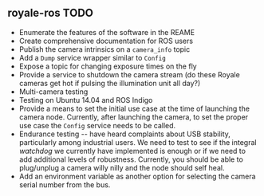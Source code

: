royale-ros TODO
---------------

* Enumerate the features of the software in the REAME
* Create comprehensive documentation for ROS users
* Publish the camera intrinsics on a `camera_info` topic
* Add a `Dump` service wrapper similar to `Config`
* Expose a topic for changing exposure times on the fly
* Provide a service to shutdown the camera stream (do these Royale cameras get
  hot if pulsing the illumination unit all day?)
* Multi-camera testing
* Testing on Ubuntu 14.04 and ROS Indigo
* Provide a means to set the initial use case at the time of launching the
  camera node. Currently, after launching the camera, to set the proper use
  case the `Config` service needs to be called.
* Endurance testing -- have heard complaints about USB stability, particularly
  among industrial users. We need to test to see if the integral _watchdog_ we
  currently have implemented is enough or if we need to add additional levels
  of robustness. Currently, you should be able to plug/unplug a camera willy
  nilly and the node should self heal.
* Add an environment variable as another option for selecting the camera serial
  number from the bus.

